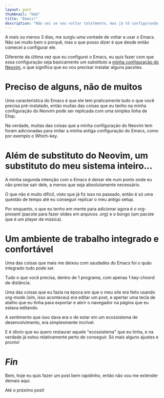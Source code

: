 ```yaml
---
layout: post
thumbnail: "UwU"
title: "Emacs!"
description: "Não sei se vou voltar totalmente, mas já tô configurando ele."
---
```

<p>A mais ou menos 3 dias, me surgiu uma vontade de voltar a usar o
Emacs. Não sei muito bem o porquê, mas o que posso dizer é que desde
então comecei a configurar ele.</p>

<p>Diferente da última vez que eu configurei o Emacs, eu quis fazer
com que essa configuração seja basicamente um substituto a 
<a href="https://github.com/tukainpng/nvim">minha configuração do Neovim</a>,
o que significa que eu vou precisar instalar alguns pacotes.</p>

<h1>Preciso de alguns, não de muitos</h1>

<p>Uma característica do Emacs é que ele tem praticamente tudo o que você
precisa pré-instalado, então muitas das coisas que eu tenho na minha
configuração do Neovim pode ser replicada com uma simples linha de Elisp.</p>

<p>Na verdade, muitas das coisas que a minha configuração do Neovim tem
foram adicionadas para imitar a minha antiga configuração do Emacs, como por
exemplo o Which-key.</p>

<h1>Além de substituto do Neovim, um substituto do meu sistema inteiro...</h1>

<p>A minha segunda intenção com o Emacs é deixar ele num ponto onde eu não
precise sair dele, a menos que seja absolutamente necessário.</p>

<p>O que não é muito difícil, visto que já fiz isso no passado, então
é só uma questão de tempo até eu conseguir replicar o meu antigo setup.</p>

<p>Por enquanto, o que eu tenho em mente para adicionar agora é o org-present
(pacote para fazer slides em arquivos .org) e o bongo (um pacote que 
é um player de música).</p>

<h1>Um ambiente de trabalho integrado e confortável</h1>

<p>Uma das coisas que mais me deixou com saudades do Emacs foi o quão integrado
tudo pode ser.</p>

<p>Tudo o que você precisa, dentro de 1 programa, com apenas 1 key-choord de
distância.</p>

<p>Uma das coisas que eu fazia na época em que o meu site era feito usando org-mode
(sim, isso aconteceu) era editar um post, e apertar uma tecla de atalho que eu tinha
para exportar e abrir o navegador na página que eu estava editando.</p>

<p>A sentimento que isso dava era o de estar em um ecossistema de desenvolvimento, era
simplesmente incrível.</p>

<p>E é óbvio que eu quero restaurar aquele "ecossistema" que eu tinha, e na verdade já
estou relativamente perto de conseguir. Só mais alguns ajustes e pronto!</p>

<h1><em>Fin</em></h1>

<p>Bem, hoje eu quis fazer um post bem rapidinho, então não vou me extender demais aqui.</p>
<p>Até o próximo post!</p>

